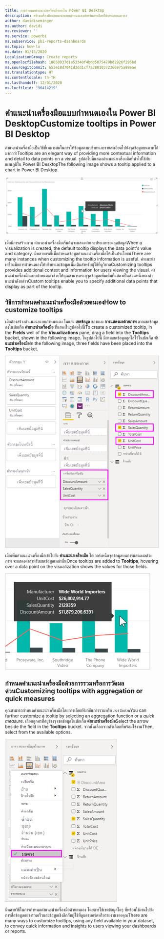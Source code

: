 ```yaml
---
title: การกำหนดคำแนะนำเครื่องมือเองใน Power BI Desktop
description: สร้างเครื่องมือคำแนะนำแบบกำหนดเองสำหรับภาพโดยใช้การลากและวาง
author: davidiseminger
ms.author: davidi
ms.reviewer: ''
ms.service: powerbi
ms.subservice: pbi-reports-dashboards
ms.topic: how-to
ms.date: 01/15/2020
LocalizationGroup: Create reports
ms.openlocfilehash: 18658937d1e53340f4bdd5075479bd2926f295bd
ms.sourcegitcommit: 653e18d7041d3dd1cf7a38010372366975a98eae
ms.translationtype: HT
ms.contentlocale: th-TH
ms.lasthandoff: 12/01/2020
ms.locfileid: "96414219"
---
```

# <a name="customize-tooltips-in-power-bi-desktop"></a><span data-ttu-id="8cd8f-103">คำแนะนำเครื่องมือแบบกำหนดเองใน Power BI Desktop</span><span class="sxs-lookup"><span data-stu-id="8cd8f-103">Customize tooltips in Power BI Desktop</span></span>

<span data-ttu-id="8cd8f-104">คำแนะนำเครื่องมือเป็นวิธีที่เหมาะสมในการให้ข้อมูลตามบริบทและรายละเอียดไปยังจุดข้อมูลบนภาพได้มากกว่า</span><span class="sxs-lookup"><span data-stu-id="8cd8f-104">Tooltips are an elegant way of providing more contextual information and detail to data points on a visual.</span></span> <span data-ttu-id="8cd8f-105">รูปต่อไปนี้แสดงคำแนะนำเครื่องมือที่นำไปใช้กับแผนภูมิใน Power BI Desktop</span><span class="sxs-lookup"><span data-stu-id="8cd8f-105">The following image shows a tooltip applied to a chart in Power BI Desktop.</span></span>

![ค่าเริ่มต้นคำแนะนำเครื่องมือ](media/desktop-custom-tooltips/custom-tooltips-1.png)

<span data-ttu-id="8cd8f-107">เมื่อมีการสร้างภาพ คำแนะนำเครื่องมือเริ่มต้นจะแสดงค่าและประเภทของจุดข้อมูล</span><span class="sxs-lookup"><span data-stu-id="8cd8f-107">When a visualization is created, the default tooltip displays the data point's value and category.</span></span> <span data-ttu-id="8cd8f-108">มีหลายกรณีเมื่อกำหนดข้อมูลคำแนะนำเครื่องมือให้เป็นประโยชน์</span><span class="sxs-lookup"><span data-stu-id="8cd8f-108">There are many instances when customizing the tooltip information is useful.</span></span> <span data-ttu-id="8cd8f-109">คำแนะนำเครื่องมือการกำหนดเองให้บริบทและข้อมูลเพิ่มเติมสำหรับผู้ใช้ที่ดูวิชวล</span><span class="sxs-lookup"><span data-stu-id="8cd8f-109">Customizing tooltips provides additional context and information for users viewing the visual.</span></span> <span data-ttu-id="8cd8f-110">คำแนะนำเครื่องมือแบบกำหนดเองช่วยให้คุณสามารถระบุจุดข้อมูลเพิ่มเติมที่แสดงเป็นส่วนหนึ่งของคำแนะนำดังกล่าว</span><span class="sxs-lookup"><span data-stu-id="8cd8f-110">Custom tooltips enable you to specify additional data points that display as part of the tooltip.</span></span>

## <a name="how-to-customize-tooltips"></a><span data-ttu-id="8cd8f-111">วิธีการกำหนดคำแนะนำเครื่องมือด้วยตนเอง</span><span class="sxs-lookup"><span data-stu-id="8cd8f-111">How to customize tooltips</span></span>

<span data-ttu-id="8cd8f-112">เมื่อต้องสร้างคำแนะนำแบบกำหนดเอง ในแอ่ง **เขตข้อมูล** ของแผง **การแสดงผลด้วยภาพ** ลากเขตข้อมูลลงในบักเก็ต **คำแนะนำเครื่องมือ** ที่แสดงในรูปต่อไปนี้</span><span class="sxs-lookup"><span data-stu-id="8cd8f-112">To create a customized tooltip, in the **Fields** well of the **Visualizations** pane, drag a field into the **Tooltips** bucket, shown in the following image.</span></span> <span data-ttu-id="8cd8f-113">ในรูปต่อไปนี้ มีสามเขตข้อมูลถูกใส่ไว้ในบักเก็ต **คำแนะนำเครื่องมือ**</span><span class="sxs-lookup"><span data-stu-id="8cd8f-113">In the following image, three fields have been placed into the **Tooltips** bucket.</span></span>

![เขตข้อมูลคำแนะนำเครื่องมือ](media/desktop-custom-tooltips/custom-tooltips-2.png)

<span data-ttu-id="8cd8f-115">เมื่อเพิ่มคำแนะนำเครื่องมือเข้าไปยัง **คำแนะนำเครื่องมือ** โฮเวอร์เหนือจุดข้อมูลบนการแสดงผลด้วยภาพ จะแสดงค่าสำหรับเขตข้อมูลเหล่านั้น</span><span class="sxs-lookup"><span data-stu-id="8cd8f-115">Once tooltips are added to **Tooltips**, hovering over a data point on the visualization shows the values for those fields.</span></span>

![คำแนะนำเครื่องมือแบบกำหนดเอง](media/desktop-custom-tooltips/custom-tooltips-3.png)

## <a name="customizing-tooltips-with-aggregation-or-quick-measures"></a><span data-ttu-id="8cd8f-117">กำหนดคำแนะนำเครื่องมือด้วยการรวมหรือการวัดผลด่วน</span><span class="sxs-lookup"><span data-stu-id="8cd8f-117">Customizing tooltips with aggregation or quick measures</span></span>

<span data-ttu-id="8cd8f-118">คุณสามารถกำหนดคำแนะนำเครื่องมือโดยการเลือกฟังก์ชันการรวมหรือ *การวัดด่วน*</span><span class="sxs-lookup"><span data-stu-id="8cd8f-118">You can further customize a tooltip by selecting an aggregation function or a *quick measure*.</span></span> <span data-ttu-id="8cd8f-119">เลือกลูกศรที่อยู่ข้างๆ เขตข้อมูลในบักเก็ต **คำแนะนำเครื่องมือ**</span><span class="sxs-lookup"><span data-stu-id="8cd8f-119">Select the arrow beside the field in the **Tooltips** bucket.</span></span> <span data-ttu-id="8cd8f-120">จากนั้นเลือกจากตัวเลือกที่พร้อมใช้งาน</span><span class="sxs-lookup"><span data-stu-id="8cd8f-120">Then, select from the available options.</span></span>

![คำแนะนำเครื่องมือที่มีการวัดผลด่วน](media/desktop-custom-tooltips/custom-tooltips-4.png)

<span data-ttu-id="8cd8f-122">มีหลายวิธีในการกำหนดคำแนะนำเครื่องมือด้วยตนเอง โดยการใช้เขตข้อมูลใดๆ ที่พร้อมใช้งานไปยังการสื่อข้อมูลอย่างรวดเร็วและข้อมูลเชิงลึกกับผู้ใช้ที่ดูแดชบอร์ดหรือรายงานของคุณ</span><span class="sxs-lookup"><span data-stu-id="8cd8f-122">There are many ways to customize tooltips, using any field available in your dataset, to convey quick information and insights to users viewing your dashboards or reports.</span></span>

